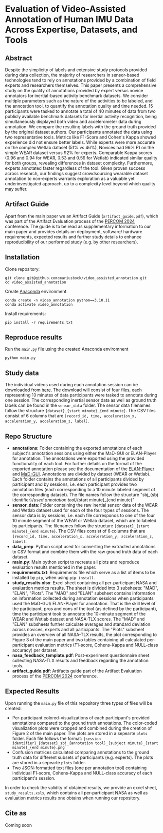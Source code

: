 # Evaluation of Video-Assisted Annotation of Human IMU Data Across Expertise, Datasets, and Tools

## Abstract
Despite the simplicity of labels and extensive study protocols provided during data collection, the majority of researchers in sensor-based technologies tend to rely on annotations provided by a combination of field experts and researchers themselves. This paper presents a comprehensive study on the quality of annotations provided by expert versus novice annotators for inertial-based activity benchmark datasets. We consider multiple parameters such as the nature of the activities to be labeled, and the annotation tool, to quantify the annotation quality and time needed. 15 participants were tasked to annotate a total of 40 minutes of data from two publicly available benchmark datasets for inertial activity recognition, being simultaneously displayed both video and accelerometer data during annotation. We compare the resulting labels with the ground truth provided by the original dataset authors. Our participants annotated the data using two representative tools. Metrics like F1-Score and Cohen's Kappa showed experience did not ensure better labels. While experts were more accurate on the complex Wetlab dataset (51\% vs 46\%), Novices had 96\% F1 on the simple WEAR dataset versus 92\% for experts. Comparable Kappa scores (0.96 and 0.94 for WEAR, 0.53 and 0.59 for Wetlab) indicated similar quality for both groups, revealing differences in dataset complexity. Furthermore, experts annotated faster regardless of the tool. Given proven success across research, our findings suggest crowdsourcing wearable dataset annotation to non-experts warrants exploration as a valuable yet underinvestigated approach, up to a complexity level beyond which quality may suffer.

## Artifact Guide

Apart from the main paper we an Artifact Guide (`artifact_guide.pdf`), which was part of the Artifact Evaluation process of the [PERCOM 2024](https://www.percom.org/) conference. The guide is to be read as supplementary information to our main paper and provides details on deployment, software/ hardware requirements, expected results and further study details to enhance reproducibility of our performed study (e.g. by other researchers).

## Installation

Clone repository:

```
git clone git@github.com:mariusbock/video_assisted_annotation.git
cd video_assisted_annotation
```

Create [Anaconda](https://www.anaconda.com/products/distribution) environment:

```
conda create -n video_annotation python==3.10.11
conda activate video_annotation
```

Install requirements:
```
pip install -r requirements.txt
```

## Reproduce results

Run the `main.py` file using the created Anaconda enviromnent
```
python main.py
```

## Study data
The individual videos used during each annotation session can be downloaded from [here](https://uni-siegen.sciebo.de/s/2XyAF6wLq8CgEsR). The download will consist of four files, each representing 10 minutes of data participants were tasked to annotate during one session. The corresponding inertial sensor data as well as ground truth labels can be found in the `sensor_data` folder. The sensor data filenames follow the structure `{dataset}_{start minute}_{end minute}`. The CSV files consist of 6 columns that are `[record_id, time, acceleration_x, acceleration_y, acceleration_z, label]`.

## Repo Structure
- **annotations**: Folder containing the exported annotations of each subject's annotation sessions using either the MaD-GUI or ELAN-Player for annotation. The annotations were exported using the provided functionality of each tool. For further details on the format of the exported annotation please see the documentation of the [ELAN-Player](https://www.mpi.nl/corpus/html/elan/ch04s03s02.html) and [MaD-GUI](https://mad-gui.readthedocs.io/). Annotations are divided by dataset (WEAR or Wetlab). Each folder contains the annotations of all participants divided by participant and by sessions, i.e. each participant provides two annotation files (each corresponding to a 10 minute labeled segment of the corresponding dataset). The file names follow the structure "sbj_{sbj identifier}_{used annotation tool}_{start minute}_{end minute}"
- **sensor\_data**: Folder containing the raw inertial sensor data of the WEAR and Wetlab dataset used for each of the four types of sessions. The sensor data is by sessions, i.e. each file corresponds to one of the four 10 minute segment of the WEAR or Wetlab dataset, which are to labeled by participants. The filenames follow the structure `{dataset}_{start minute}_{end minute}`. The CSV files consist of 6 columns that are `[record_id, time, acceleration_x, acceleration_y, acceleration_z, label]`.
- **data\_prep**: Python script used for converting the extracted annotations to CSV format and combine them with the raw ground truth data of each dataset.
- **main.py**: Main python script to recreate all plots and reproduce evaluation results mentioned in the paper.
- **requirements.txt**: Requirements file which serve as a list of items to be installed by `pip`, when using `pip install`.
- **study\_results.xlsx**: Excel sheet containing all per-participant NASA and evaluation metrics results. The sheet is divided into 3 subsheets: "MAD", "ELAN", "Plots". The "MAD" and "ELAN" subsheet contains information on information collected during annotation sessions when participants used the MaD-GUI/ ELAN-Player for annotation. That is the skill level of the participant, pros and cons of the tool (as defined by the participant), time the participant took to annotate the 10-minute segment of the WEAR and Wetlab dataset and NASA-TLX scores. The "MAD" and "ELAN" subsheets further calculate averages and standard deviation across novices, experts and all participants. The "Plots" subsheet provides an overview of all NASA-TLX results, the plot corresponding to Figure 3 of the main paper and two tables containing all calculated per-participant evaluation metrics (F1-score, Cohens-Kappa and NULL-class accuracy) per dataset.
- **nasa\_feedback\_template.pdf**: Post-experiment questionnaire sheet collecting NASA-TLX results and feedback regarding the annotation tools.
- **artifact_guide.pdf**: Artifacts guide part of the Artifact Evaluation process of the [PERCOM 2024](https://www.percom.org/) conference. 

## Expected Results
Upon running the `main.py` file of this repository three types of files will be created:
- Per-participant colored-visualizations of each participant's provided annotations compared to the ground truth annotations. The color-coded visualization plots were cropped and combined during the creation of Figure 2 of the main paper. The plots are stored in a sepearte `plots` folder. Each file follows the format: `{session identifier}_{dataset}_sbj_{annotation tool}_{subject minute}_{start minute}_{end minute}.png`
- Confusion matrices calculated comparing annotations to the ground truth data for different subsets of participants (e.g. experts). The plots are stored in a sepearte `plots` folder.
- Two JSON-formatted text files (one per annotation tool) containing individual F1-score, Cohens-Kappa and NULL-class accuracy of each participant's session.

In order to check the validity of obtained results, we provide an excel sheet, `study_results.xslx`, which contains all per-participant NASA as well as evaluation metrics results one obtains when running our repository. 

## Cite as
Coming soon
